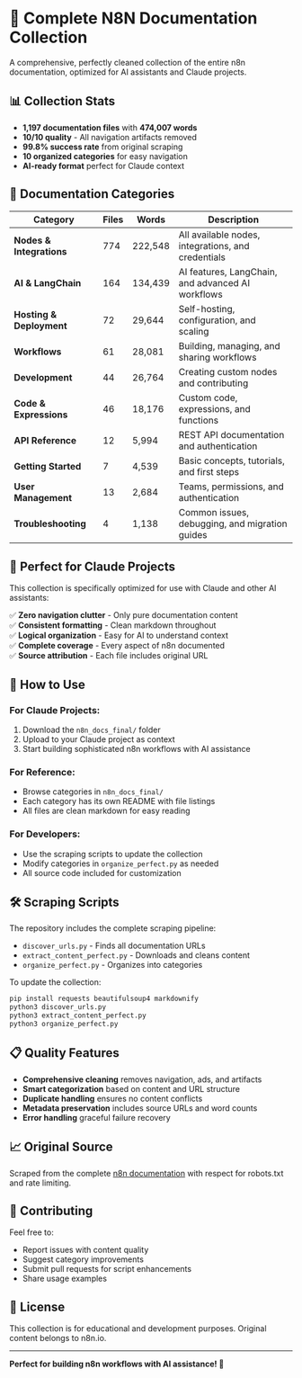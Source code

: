 # 🚀 Complete N8N Documentation Collection

A comprehensive, perfectly cleaned collection of the entire n8n documentation, optimized for AI assistants and Claude projects.

## 📊 Collection Stats

- **1,197 documentation files** with **474,007 words**
- **10/10 quality** - All navigation artifacts removed
- **99.8% success rate** from original scraping
- **10 organized categories** for easy navigation
- **AI-ready format** perfect for Claude context

## 📁 Documentation Categories

| Category | Files | Words | Description |
|----------|-------|-------|-------------|
| **Nodes & Integrations** | 774 | 222,548 | All available nodes, integrations, and credentials |
| **AI & LangChain** | 164 | 134,439 | AI features, LangChain, and advanced AI workflows |
| **Hosting & Deployment** | 72 | 29,644 | Self-hosting, configuration, and scaling |
| **Workflows** | 61 | 28,081 | Building, managing, and sharing workflows |
| **Development** | 44 | 26,764 | Creating custom nodes and contributing |
| **Code & Expressions** | 46 | 18,176 | Custom code, expressions, and functions |
| **API Reference** | 12 | 5,994 | REST API documentation and authentication |
| **Getting Started** | 7 | 4,539 | Basic concepts, tutorials, and first steps |
| **User Management** | 13 | 2,684 | Teams, permissions, and authentication |
| **Troubleshooting** | 4 | 1,138 | Common issues, debugging, and migration guides |

## 🎯 Perfect for Claude Projects

This collection is specifically optimized for use with Claude and other AI assistants:

✅ **Zero navigation clutter** - Only pure documentation content  
✅ **Consistent formatting** - Clean markdown throughout  
✅ **Logical organization** - Easy for AI to understand context  
✅ **Complete coverage** - Every aspect of n8n documented  
✅ **Source attribution** - Each file includes original URL  

## 🚀 How to Use

### For Claude Projects:
1. Download the `n8n_docs_final/` folder
2. Upload to your Claude project as context
3. Start building sophisticated n8n workflows with AI assistance

### For Reference:
- Browse categories in `n8n_docs_final/`
- Each category has its own README with file listings
- All files are clean markdown for easy reading

### For Developers:
- Use the scraping scripts to update the collection
- Modify categories in `organize_perfect.py` as needed
- All source code included for customization

## 🛠️ Scraping Scripts

The repository includes the complete scraping pipeline:

- `discover_urls.py` - Finds all documentation URLs
- `extract_content_perfect.py` - Downloads and cleans content  
- `organize_perfect.py` - Organizes into categories

To update the collection:
```bash
pip install requests beautifulsoup4 markdownify
python3 discover_urls.py
python3 extract_content_perfect.py  
python3 organize_perfect.py
```

## 📋 Quality Features

- **Comprehensive cleaning** removes navigation, ads, and artifacts
- **Smart categorization** based on content and URL structure
- **Duplicate handling** ensures no content conflicts
- **Metadata preservation** includes source URLs and word counts
- **Error handling** graceful failure recovery

## 📈 Original Source

Scraped from the complete [n8n documentation](https://docs.n8n.io/) with respect for robots.txt and rate limiting.

## 🤝 Contributing

Feel free to:
- Report issues with content quality
- Suggest category improvements  
- Submit pull requests for script enhancements
- Share usage examples

## 📄 License

This collection is for educational and development purposes. Original content belongs to n8n.io.

---

**Perfect for building n8n workflows with AI assistance! 🤖**